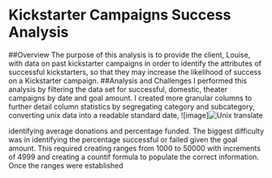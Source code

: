 # **Kickstarter Campaigns Success Analysis**
##Overview
The purpose of this analysis is to provide the client, Louise, with data on past kickstarter campaigns in order to identify the attributes of successful kickstarters, so that they may increase the likelihood of success on a Kickstarter campaign.
##Analysis and Challenges
I performed this analysis by filtering the data set for successful, domestic, theater campaigns by date and goal amount. I created more granular columns to further detail column statistics by segregating category and subcategory, converting unix data into a readable standard date, ![image]![Unix translate](https://user-images.githubusercontent.com/95246572/147137968-1ada1065-0b58-4e4d-b0ee-32b069bc8c52.png)



identifying average donations and percentage funded. The biggest difficulty was in identifying the percentage successful or failed given the goal amount. This required creating ranges from 1000 to 50000 with increments of 4999 and creating a countif formula to populate the correct information. Once the ranges were established

